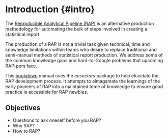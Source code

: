 # Introduction {#intro}

The [Reproducible Analytical Pipeline (RAP)](https://gdsdata.blog.gov.uk/2017/03/27/reproducible-analytical-pipeline/) is an alternative production methodology for automating the bulk of steps involved in creating a statistical report.  

The production of a RAP is not a trivial task given technical, time and knowledge limitations within teams who desire to replace traditional and semi-manual methods of statistical report production. We address some of the common knowledge gaps and hard-to-Google problems that upcoming RAP-pers face.  

This [bookdown](https://bookdown.org/yihui/bookdown/) manual uses the *eesectors* package to help elucidate the RAP development process. It attempts to almagamate the learnings of the early pioneers of RAP into a maintained tome of knowledge to ensure good practice is accessible for RAP newbies.  

## Objectives

* Questions to ask oneself before you RAP?
* Why RAP?
* How to RAP?
